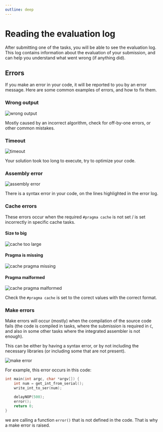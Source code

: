 ```yaml
---
outline: deep
---
```


# Reading the evaluation log

After submitting one of the tasks, you will be able to see the evaluation log. This log contains information about the evaluation of your submission, and can help you understand what went wrong (if anything did).

## Errors

If you make an error in your code, it will be reported to you by an error message. Here are some common examples of errors, and how to fix them.

### Wrong output
![wrong output](../img/wrongout.png)

Mostly caused by an incorrect algorithm, check for off-by-one errors, or other common mistakes.

### Timeout
![timeout](../img/timeout.png)

Your solution took too long to execute, try to optimize your code.

### Assembly error
![assembly error](../img/asmerr.png)

There is a syntax error in your code, on the lines highlighted in the error log.

### Cache errors

These errors occur when the required `#pragma cache` is not set / is set incorrectly in specific cache tasks.

#### Size to big

![cache too large](../img/cache1.png)

#### Pragma is missing

![cache pragma missing](../img/cache2.png)

#### Pragma malformed

![cache pragma malformed](../img/cache3.png)

Check the `#pragma cache` is set to the corect values with the correct format.

### Make errors

Make errors will occur (mostly) when the compilation of the source code fails (the code is compiled in tasks, where the submission is required in `C`, and also in some other tasks where the integrated assembler is not enough).

This can be either by having a syntax error, or by not including the necessary libraries (or including some that are not present).

![make error](../img/make.png)

For example, this error occurs in this code:

```c
int main(int argc, char *argv[]) {
	int num = get_int_from_serial();
	write_int_to_ser(num);

	delayNOP(500);
	error();
	return 0;
}
```

we are calling a function `error()` that is not defined in the code. That is why a make error is raised.